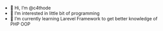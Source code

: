 - 👋 Hi, I’m @c4thode
- 👀 I’m interested in little bit of programming
- 🌱 I’m currently learning Larevel Framework to get better knowledge of PHP OOP
<!---
c4thode/c4thode is a ✨ special ✨ repository because its `README.md` (this file) appears on your GitHub profile.
You can click the Preview link to take a look at your changes.
--->

